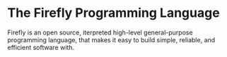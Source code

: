# The Firefly Programming Language

Firefly is an open source, iterpreted high-level general-purpose programming language, that makes it easy to build simple,
reliable, and efficient software with.
